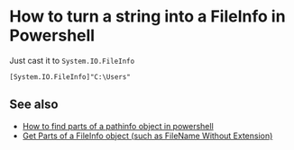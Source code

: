 ﻿# How to turn a string into a FileInfo in Powershell

Just cast it to `System.IO.FileInfo`

	[System.IO.FileInfo]"C:\Users"

## See also

- [How to find parts of a pathinfo object in powershell](how_to_find_parts_of_a_pathinfo_object.md)
- [Get Parts of a FileInfo object (such as FileName Without Extension)](parts_of_a_fileInfo_object.md)